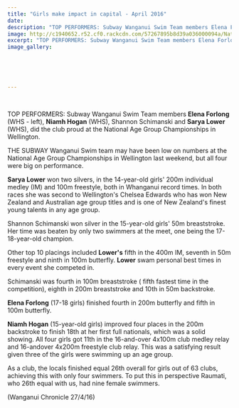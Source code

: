 ```yaml
---
title: "Girls make impact in capital - April 2016"
date: 
description: "TOP PERFORMERS: Subway Wanganui Swim Team members Elena Forlong (left), Niamh Hogan, Shannon Schimanski and Sarya Lower, did the club proud at the National Age Group Championships in Wellington..."
image: http://c1940652.r52.cf0.rackcdn.com/57267895b8d39a036000094a/Nat-Age-Gp-Champs-in-WN-23.4.16-Forlong.Hogan.Lower.jpg
excerpt: "TOP PERFORMERS: Subway Wanganui Swim Team members Elena Forlong (left), Niamh Hogan, Shannon Schimanski and Sarya Lower, did the club proud at the National Age Group Championships in Wellington."
image_gallery:
    
    
    
    
    
---
```


<p>&nbsp;</p>
<p><span>TOP PERFORMERS: Subway Wanganui Swim Team members <strong>Elena Forlong</strong> (WHS - left), <strong>Niamh Hogan</strong> (WHS), Shannon Schimanski and <strong>Sarya Lower</strong> (WHS), did the club proud at the National Age Group Championships in Wellington.</span></p>
<p>THE SUBWAY Wanganui Swim team may have been low on numbers at the National Age Group Championships in Wellington last weekend, but all four were big on performance.</p>
<p><strong>Sarya Lower</strong> won two silvers, in the 14-year-old girls' 200m individual medley (IM) and 100m freestyle, both in Whanganui record times. In both races she was second to Wellington's Chelsea Edwards who has won New Zealand and Australian age group titles and is one of New Zealand's finest young talents in any age group.</p>
<p>Shannon Schimanski won silver in the 15-year-old girls' 50m breaststroke. Her time was beaten by only two swimmers at the meet, one being the 17-18-year-old champion.</p>
<p>Other top 10 placings included <strong>Lower's</strong> fifth in the 400m IM, seventh in 50m freestyle and ninth in 100m butterfly. <strong>Lower</strong> swam personal best times in every event she competed in.</p>
<p>Schimanski was fourth in 100m breaststroke ( fifth fastest time in the competition), eighth in 200m breaststroke and 10th in 50m backstroke.</p>
<p><strong>Elena Forlong</strong> (17-18 girls) finished fourth in 200m butterfly and fifth in 100m butterfly.</p>
<p><strong>Niamh Hogan</strong> (15-year-old girls) improved four places in the 200m backstroke to finish 18th at her first full nationals, which was a solid showing. All four girls got 11th in the 16-and-over 4x100m club medley relay and 16-andover 4x200m freestyle club relay. This was a satisfying result given three of the girls were swimming up an age group.</p>
<p>As a club, the locals finished equal 26th overall for girls out of 63 clubs, achieving this with only four swimmers. To put this in perspective Raumati, who 26th equal with us, had nine female swimmers.</p>
<p><span>(Wanganui Chronicle 27/4/16)</span></p>


